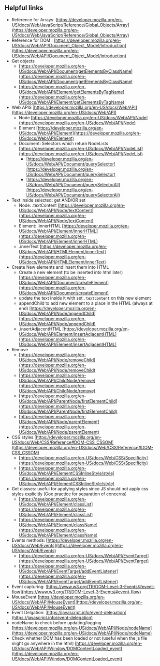 ## Helpful links

- Reference for Arrays: [https://developer.mozilla.org/en-US/docs/Web/JavaScript/Reference/Global_Objects/Array](https://developer.mozilla.org/en-US/docs/Web/JavaScript/Reference/Global_Objects/Array)
- Reference for DOM : [https://developer.mozilla.org/en-US/docs/Web/API/Document_Object_Model/Introduction](https://developer.mozilla.org/en-US/docs/Web/API/Document_Object_Model/Introduction)
- Get objects
  - [https://developer.mozilla.org/en-US/docs/Web/API/Document/getElementsByClassName](https://developer.mozilla.org/en-US/docs/Web/API/Document/getElementsByClassName)
  - [https://developer.mozilla.org/en-US/docs/Web/API/Element/getElementsByTagName](https://developer.mozilla.org/en-US/docs/Web/API/Element/getElementsByTagName)
- Web APIS [https://developer.mozilla.org/en-US/docs/Web/API](https://developer.mozilla.org/en-US/docs/Web/API)
  - Node [https://developer.mozilla.org/en-US/docs/Web/API/Node](https://developer.mozilla.org/en-US/docs/Web/API/Node)
  - Element [https://developer.mozilla.org/en-US/docs/Web/API/Element](https://developer.mozilla.org/en-US/docs/Web/API/Element)
  - Document:  Selectors which return NodeLists [https://developer.mozilla.org/en-US/docs/Web/API/NodeList](https://developer.mozilla.org/en-US/docs/Web/API/NodeList)
    - [https://developer.mozilla.org/en-US/docs/Web/API/Document/querySelector](https://developer.mozilla.org/en-US/docs/Web/API/Document/querySelector)
    - [https://developer.mozilla.org/en-US/docs/Web/API/Document/querySelectorAll](https://developer.mozilla.org/en-US/docs/Web/API/Document/querySelectorAll)
- Text inside selected: get AND/OR set
  - Node: .textContent [https://developer.mozilla.org/en-US/docs/Web/API/Node/textContent](https://developer.mozilla.org/en-US/docs/Web/API/Node/textContent)
  - Element: .innerHTML [https://developer.mozilla.org/en-US/docs/Web/API/Element/innerHTML](https://developer.mozilla.org/en-US/docs/Web/API/Element/innerHTML)
  - .innerText [https://developer.mozilla.org/en-US/docs/Web/API/HTMLElement/innerText](https://developer.mozilla.org/en-US/docs/Web/API/HTMLElement/innerText)
- Create New elements and insert them into HTML
  - Create a new element (to be inserted into html later)[https://developer.mozilla.org/en-US/docs/Web/API/Document/createElement](https://developer.mozilla.org/en-US/docs/Web/API/Document/createElement)
  - update the text inside it with set `.textContent` on this new element
  - appendChild to add new element to a place in the HTML (always at end) [https://developer.mozilla.org/en-US/docs/Web/API/Node/appendChild](https://developer.mozilla.org/en-US/docs/Web/API/Node/appendChild)
  - .insertAdjacentHTML [https://developer.mozilla.org/en-US/docs/Web/API/Element/insertAdjacentHTML](https://developer.mozilla.org/en-US/docs/Web/API/Element/insertAdjacentHTML)
- Remove
  - [https://developer.mozilla.org/en-US/docs/Web/API/Node/removeChild](https://developer.mozilla.org/en-US/docs/Web/API/Node/removeChild)
  - [https://developer.mozilla.org/en-US/docs/Web/API/ChildNode/remove](https://developer.mozilla.org/en-US/docs/Web/API/ChildNode/remove)
  - [https://developer.mozilla.org/en-US/docs/Web/API/ParentNode/firstElementChild](https://developer.mozilla.org/en-US/docs/Web/API/ParentNode/firstElementChild)
  - [https://developer.mozilla.org/en-US/docs/Web/API/Node/parentElement](https://developer.mozilla.org/en-US/docs/Web/API/Node/parentElement)
- CSS styles [https://developer.mozilla.org/en-US/docs/Web/CSS/Reference#DOM-CSS_CSSOM](https://developer.mozilla.org/en-US/docs/Web/CSS/Reference#DOM-CSS_CSSOM)
  - [https://developer.mozilla.org/en-US/docs/Web/CSS/Specificity](https://developer.mozilla.org/en-US/docs/Web/CSS/Specificity)
  - [https://developer.mozilla.org/en-US/docs/Web/API/ElementCSSInlineStyle/style](https://developer.mozilla.org/en-US/docs/Web/API/ElementCSSInlineStyle/style)
- Get classes: useful for applying styles since JS should not apply css styles explicitly (Goo practice for separation of concerns)
  - [https://developer.mozilla.org/en-US/docs/Web/API/Element/classList](https://developer.mozilla.org/en-US/docs/Web/API/Element/classList)
  - [https://developer.mozilla.org/en-US/docs/Web/API/Element/className](https://developer.mozilla.org/en-US/docs/Web/API/Element/className)
- Events methods: [https://developer.mozilla.org/en-US/docs/Web/Events](https://developer.mozilla.org/en-US/docs/Web/Events)
  - [https://developer.mozilla.org/en-US/docs/Web/API/EventTarget](https://developer.mozilla.org/en-US/docs/Web/API/EventTarget)
  - [https://developer.mozilla.org/en-US/docs/Web/API/EventTarget/addEventListener](https://developer.mozilla.org/en-US/docs/Web/API/EventTarget/addEventListener)
- Event capturing: [https://www.w3.org/TR/DOM-Level-3-Events/#event-flow](https://www.w3.org/TR/DOM-Level-3-Events/#event-flow)
- MouseEvent [https://developer.mozilla.org/en-US/docs/Web/API/MouseEvent](https://developer.mozilla.org/en-US/docs/Web/API/MouseEvent)
- Event Delgation: [https://javascript.info/event-delegation](https://javascript.info/event-delegation)
- nodeName to check before updating/logging [https://developer.mozilla.org/en-US/docs/Web/API/Node/nodeName](https://developer.mozilla.org/en-US/docs/Web/API/Node/nodeName)
- Check whether DOM has been loaded or not (useful when the js file might go anywhere in the html) [https://developer.mozilla.org/en-US/docs/Web/API/Window/DOMContentLoaded_event](https://developer.mozilla.org/en-US/docs/Web/API/Window/DOMContentLoaded_event)